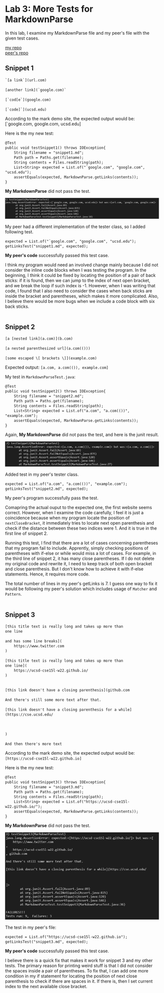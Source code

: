 # Lab 3: More Tests for MarkdownParse
In this lab, I examine my MarkdownParse file and my peer's file with the given test cases.

[my repo](https://github.com/ericzyl/markdown-parse) <br/> [peer's repo](https://github.com/atruong39/markdown-parse)

## Snippet 1
```
`[a link`](url.com)

[another link](`google.com)`

[`cod[e`](google.com)

[`code]`](ucsd.edu)
```
According to the mark demo site, the expected output would be: [`google.com, google.com, ucsd.edu]

Here is the my new test:

```
@Test
public void testSnippet1() throws IOException{
    String filename = "snippet1.md";
    Path path = Paths.get(filename);
    String contents = Files.readString(path);
    List<String> expected = List.of("`google.com", "google.com", "ucsd.edu");
    assertEquals(expected, MarkdownParse.getLinks(contents));
}
```
**My MarkdownParse** did not pass the test.

![image](lab4_s1me.png)

My peer had a different implementation of the tester class, so I added following test.
```
expected = List.of("`google.com", "google.com", "ucsd.edu");
getLinksTest("snippet1.md", expected);
```
**My peer's code** successfully passed this test case.

I think my program would need an involved change mainly because I did not consider the inline code blocks when I was testing the program. In the beginning, I think it could be fixed by locating the position of a pair of back sticks: if it is found, then we can jump to the index of next open bracket, and we break the loop if such index is -1. However, when I was writing that code, I found that I also need to consider the cases when back sticks are inside the bracket and parentheses, which makes it more complicated. Also, I believe there would be more bugs when we include a code block with six back sticks.
<br/><br/>


## Snippet 2
```
[a [nested link](a.com)](b.com)

[a nested parenthesized url](a.com(()))

[some escaped \[ brackets \]](example.com)
```
Expected output: `[a.com, a.com(()), example.com]`

My test in `MarkdownParseTest.java`:
```
@Test
public void testSnippet2() throws IOException{
    String filename = "snippet2.md";
    Path path = Paths.get(filename);
    String contents = Files.readString(path);
    List<String> expected = List.of("a.com", "a.com(())", "example.com");
    assertEquals(expected, MarkdownParse.getLinks(contents));
}
```
Again, **My MarkdownParse** did not pass the test, and here is the junit result.

![image2](lab4_s2me.png)

Added test in my peer's tester class.
```
expected = List.of("a.com", "a.com(())", "example.com");
getLinksTest("snippet2.md", expected);
```
My peer's program successfully pass the test.

Comapring the actual ouput to the expected one, the first website seems correct. However, when I examine the code carefully, I feel it is just a coincidence because when my program locate the position of `nextCloseBracket`, it immediately tries to locate next open parenthesis and check if the distance between these two indices were 1. And it is true in the first line of snippet 2.

Running this test, I find that there are a lot of cases concerning parentheses that my program fail to include. Apprently, simply checking positions of parentheses with if-else or while would miss a lot of cases. For example, in the third line of snippet 2, it has many close parentheses. If I do not delete my original code and rewrite it, I need to keep track of both open bracket and close parenthesis. But I don't know how to achieve it with if-else statements. Hence, it requires more code.

The total number of lines in my peer's getLinks is 7. I guess one way to fix it would be following my peer's solution which includes usage of `Matcher` and  `Pattern`.
<br/><br/>


## Snippet 3
```
[this title text is really long and takes up more than 
one line

and has some line breaks](
    https://www.twitter.com
)

[this title text is really long and takes up more than 
one line](
    https://ucsd-cse15l-w22.github.io/
)


[this link doesn't have a closing parenthesis](github.com

And there's still some more text after that.

[this link doesn't have a closing parenthesis for a while](https://cse.ucsd.edu/



)

And then there's more text
```
According to the mark demo site, the expected output would be: `[https://ucsd-cse15l-w22.github.io]`

Here is the my new test:

```
@Test
public void testSnippet3() throws IOException{
    String filename = "snippet3.md";
    Path path = Paths.get(filename);
    String contents = Files.readString(path);
    List<String> expected = List.of("https://ucsd-cse15l-w22.github.io/");
    assertEquals(expected, MarkdownParse.getLinks(contents));
}
```
**My MarkdownParse** did not pass the test.

![image](lab4_s3me.png)

The test in my peer's file:
```
expected = List.of("https://ucsd-cse15l-w22.github.io");
getLinksTest("snippet3.md", expected);
```
**My peer's code** successfully passed this test case.

I believe there is a quick fix that makes it work for snippet 3 and my other tests. The primary reason for printing weird stuff is that I did not consider the spaces inside a pair of parentheses. To fix that, I can add one more condition in my if statement for locating the position of next close parenthesis to check if there are spaces in it. If there is, then I set current index to the next available close bracket.
<br/><br/>